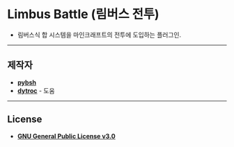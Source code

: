 # Limbus Battle (림버스 전투)
- 림버스식 합 시스템을 마인크래프트의 전투에 도입하는 플러그인.
---
## 제작자
- **[pybsh](https://github.com/pybsh)**
- **[dytroc](https://github.com/dytroc)** - 도움
---
## License
- **[GNU General Public License v3.0](./LICENSE)**
